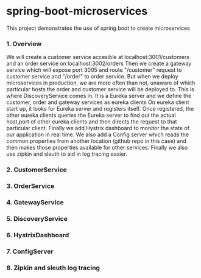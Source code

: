 # spring-boot-microservices
This project demonstrates the use of spring boot to create microservices

<h3>1. Overview</h3>
   We will create a customer service accesible at localhost:3001/customers and an order service on localhost:3002/orders
   Then we create a gateway service which will expose port 3005 and route "/customer" request to customer service and "/order" to order service.
   But when we deploy microservices in production, we are more often than not, unaware of which particular hosts the order and customer service will be deployed to.
   This is where DiscoveryService comes in. It is a Eureka server and we define the customer, order and gateway services as eureka clients
   On eureka client start up, it looks for Eureka server and registers itself. Once registered, the other eureka clients queries the Eureka server to find out the      actual host,port of other eureka clients and then directs the request to that particular client.
  Finally we add Hystrix dashboard to monitor the state of our application in real time. We also add a Config server which reads the common properties from another   location (github repo in this case) and then makes those properties available for other services. Finally we also use zipkin and sleuth to aid in log tracing   easier.

<h3>2. CustomerService</h3>
<h3>3. OrderService</h3>
<h3>4. GatewayService</h3>
<h3>5. DiscoveryService</h3>
<h3>6. HystrixDashboard</h3>
<h3>7. ConfigServer</h3>
<h3>8. Zipkin and sleuth log tracing</h3>
